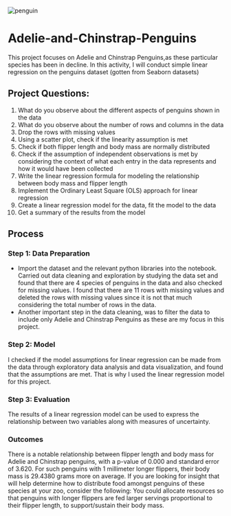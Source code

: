 ![penguin](https://user-images.githubusercontent.com/100838547/224485944-79342f50-ef8d-40fe-8523-0e903060e0d2.jpg)

# Adelie-and-Chinstrap-Penguins
This project focuses on Adelie and Chinstrap Penguins,as these particular species has been in decline.
In this activity, I will conduct simple linear regression on the penguins dataset (gotten from Seaborn datasets)
## Project Questions:
1. What do you observe about the different aspects of penguins shown in the data
2. What do you observe about the number of rows and columns in the data
3. Drop the rows with missing values
4. Using a scatter plot, check if the linearity assumption is met
5. Check if both flipper length and body mass are normally distributed
6. Check if the assumption of independent observations is met by considering the context of what each entry in the data represents and how it would have been collected
7. Write the linear regression formula for modeling the relationship between body mass and flipper length 
8. Implement the Ordinary Least Square (OLS) approach for linear regression
9. Create a linear regression model for the data, fit the model to the data
10. Get a summary of the results from the model

## Process
### Step 1: Data Preparation
* Import the dataset and the relevant python libraries into the notebook. Carried out data cleaning and exploration by studying the data set and found that there are 4 species of penguins in the data and also checked for missing values. I found that there are 11 rows with missing values and deleted the rows with missing values  since it is not that much considering the total number of rows in the data.
* Another important step in the data cleaning, was to filter the data to include only Adelie and Chinstrap Penguins as these are my focus in this project.

### Step 2: Model
I checked if the model assumptions for linear regression can be made from the data through exploratory data analysis and data visualization, and found that the assumptions are met. That is why I used the linear regression model for this project.

### Step 3: Evaluation
The results of a linear regression model can be used to express the relationship between two variables along with measures of uncertainty.

### Outcomes
There is a notable relationship between flipper length and body mass for Adelie and Chinstrap penguins, with a p-value of 0.000 and standard error of 3.620. For such penguins with 1 millimeter longer flippers, their body mass is 29.4380 grams more on average. If you are looking for insight that will help determine how to distribute food amongst penguins of these species at your zoo, consider the following: You could allocate resources so that penguins with longer flippers are fed larger servings proportional to their flipper length, to support/sustain their body mass.
